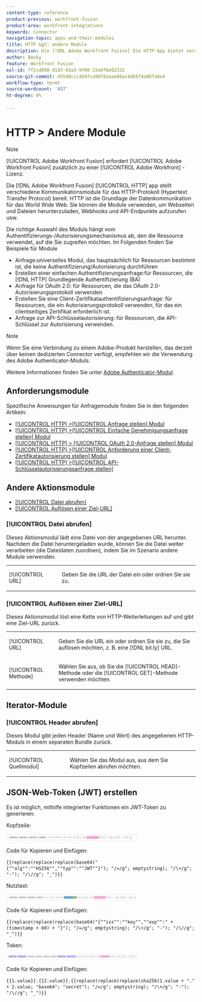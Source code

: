 ```yaml
---
content-type: reference
product-previous: workfront-fusion
product-area: workfront-integrations
keywords: Connector
navigation-topic: apps-and-their-modules
title: HTTP &gt; andere Module
description: Die [!DNL Adobe Workfront Fusion] Die HTTP-App bietet verschiedene Kommunikationsmodule, die auf dem HTTP-Protokoll (Hypertext Transfer Protocol) basieren. HTTP ist die Grundlage der Datenkommunikation für das World Wide Web. Sie können die Module verwenden, um Webseiten und Dateien herunterzuladen, Webhooks und API-Endpunkte aufzurufen usw.
author: Becky
feature: Workfront Fusion
exl-id: ff2cd098-d1d7-43a3-9f00-15e0f6e92332
source-git-commit: 45540ccc3b9fca98f8aaae86ac4d6574a067a6e4
workflow-type: tm+mt
source-wordcount: '457'
ht-degree: 0%

---
```


# HTTP > Andere Module

>[!NOTE]
>
>[!UICONTROL Adobe Workfront Fusion] erfordert [!UICONTROL Adobe Workfront Fusion] zusätzlich zu einer [!UICONTROL Adobe Workfront] -Lizenz.

Die [!DNL Adobe Workfront Fusion] [!UICONTROL HTTP] app stellt verschiedene Kommunikationsmodule für das HTTP-Protokoll (Hypertext Transfer Protocol) bereit. HTTP ist die Grundlage der Datenkommunikation für das World Wide Web. Sie können die Module verwenden, um Webseiten und Dateien herunterzuladen, Webhooks und API-Endpunkte aufzurufen usw.

Die richtige Auswahl des Moduls hängt vom Authentifizierungs-/Autorisierungsmechanismus ab, den die Ressource verwendet, auf die Sie zugreifen möchten. Im Folgenden finden Sie Beispiele für Module

* Anfrage:universelles Modul, das hauptsächlich für Ressourcen bestimmt ist, die keine Authentifizierung/Autorisierung durchführen
* Erstellen einer einfachen Authentifizierungsanfrage:für Ressourcen, die [!DNL HTTP] Grundlegende Authentifizierung (BA)
* Anfrage für OAuth 2.0: für Ressourcen, die das OAuth 2.0-Autorisierungsprotokoll verwenden
* Erstellen Sie eine Client-Zertifikatauthentifizierungsanfrage: für Ressourcen, die ein Autorisierungsprotokoll verwenden, für das ein clientseitiges Zertifikat erforderlich ist.
* Anfrage zur API-Schlüsselautorisierung: für Ressourcen, die API-Schlüssel zur Autorisierung verwenden.

>[!NOTE]
>
>Wenn Sie eine Verbindung zu einem Adobe-Produkt herstellen, das derzeit über keinen dedizierten Connector verfügt, empfehlen wir die Verwendung des Adobe Authenticator-Moduls.
>
>Weitere Informationen finden Sie unter [Adobe Authenticator-Modul](/help/quicksilver/workfront-fusion/apps-and-their-modules/adobe-authenticator-modules.md).

## Anforderungsmodule

Spezifische Anweisungen für Anfragemodule finden Sie in den folgenden Artikeln:

* [[!UICONTROL HTTP] >[!UICONTROL Anfrage stellen] Modul](../../../workfront-fusion/apps-and-their-modules/http-modules/http-module-make-a-request.md)
* [[!UICONTROL HTTP] >[!UICONTROL Einfache Genehmigungsanfrage stellen] Modul](../../../workfront-fusion/apps-and-their-modules/http-modules/http-module-make-a-basic-auth-request.md)
* [[!UICONTROL HTTP] > [!UICONTROL OAuth 2.0-Anfrage stellen] Modul](../../../workfront-fusion/apps-and-their-modules/http-modules/http-module-make-an-oauth-2-request.md)
* [[!UICONTROL HTTP] >[!UICONTROL Anforderung einer Client-Zertifikatautorisierung stellen] Modul](../../../workfront-fusion/apps-and-their-modules/http-modules/http-module-make-a-client-cert-auth-request.md)
* [[!UICONTROL HTTP] >[!UICONTROL API-Schlüsselautorisierungsanfrage stellen]](../../../workfront-fusion/apps-and-their-modules/http-modules/http-module-make-an-api-key-auth-request.md)

## Andere Aktionsmodule

* [[!UICONTROL Datei abrufen]](#get-a-file)
* [[!UICONTROL Auflösen einer Ziel-URL]](#resolve-a-target-url)

### [!UICONTROL Datei abrufen]

Dieses Aktionsmodul lädt eine Datei von der angegebenen URL herunter. Nachdem die Datei heruntergeladen wurde, können Sie die Datei weiter verarbeiten (die Dateidaten zuordnen), indem Sie im Szenario andere Module verwenden.

<table style="table-layout:auto"> 
 <col> 
 <col> 
 <tbody> 
  <tr> 
   <td role="rowheader">[!UICONTROL URL] </td> 
   <td> <p>Geben Sie die URL der Datei ein oder ordnen Sie sie zu. </p> </td> 
  </tr> 
 </tbody> 
</table>

### [!UICONTROL Auflösen einer Ziel-URL]

Dieses Aktionsmodul löst eine Kette von HTTP-Weiterleitungen auf und gibt eine Ziel-URL zurück.

<table style="table-layout:auto"> 
 <col> 
 <col> 
 <tbody> 
  <tr> 
   <td role="rowheader">[!UICONTROL URL] </td> 
   <td> <p>Geben Sie die URL ein oder ordnen Sie sie zu, die Sie auflösen möchten, z. B. eine [!DNL bit.ly] URL.</p> </td> 
  </tr> 
  <tr> 
   <td role="rowheader">[!UICONTROL Methode] </td> 
   <td> <p>Wählen Sie aus, ob Sie die [!UICONTROL HEAD]-Methode oder die [!UICONTROL GET]-Methode verwenden möchten.</p> </td> 
  </tr> 
 </tbody> 
</table>

## Iterator-Module

### [!UICONTROL Header abrufen]

Dieses Modul gibt jeden Header (Name und Wert) des angegebenen HTTP-Moduls in einem separaten Bundle zurück.

<table style="table-layout:auto"> 
 <col> 
 <col> 
 <tbody> 
  <tr> 
   <td role="rowheader">[!UICONTROL Quellmodul]</td> 
   <td> <p> Wählen Sie das Modul aus, aus dem Sie Kopfzeilen abrufen möchten.</p> </td> 
  </tr> 
 </tbody> 
</table>

## JSON-Web-Token (JWT) erstellen

Es ist möglich, mithilfe integrierter Funktionen ein JWT-Token zu generieren:

Kopfzeile:

![](assets/jwt-header-350x19.png)

Code für Kopieren und Einfügen:

```
{{replace(replace(replace(base64("{""alg"":""HS256"",""typ"":""JWT""}"); "/=/g"; emptystring); "/\+/g"; "-"); "/\//g"; "_")}}
```

Nutzlast:

![](assets/jwt-payload-350x17.png)

Code für Kopieren und Einfügen:

```
{{replace(replace(replace(base64("{""iss"":""key"",""exp"":" + (timestamp + 60) + "}"); "/=/g"; emptystring); "/\+/g"; "-"); "/\//g"; "_")}}
```

Token:

![](assets/jwt-token-350x15.png)

Code für Kopieren und Einfügen:

```
{{1.value}}.{{2.value}}.{{replace(replace(replace(sha256(1.value + "." + 2.value; "base64"; "secret"); "/=/g"; emptystring); "/\+/g"; "-"); "/\//g"; "_")}}
```
